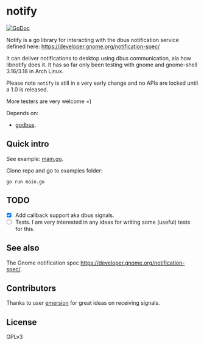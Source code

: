 # notify

[![GoDoc](https://godoc.org/github.com/esiqveland/notify?status.svg)](https://godoc.org/github.com/esiqveland/notify)

Notify is a go library for interacting with the dbus notification service defined here:
https://developer.gnome.org/notification-spec/

It can deliver notifications to desktop using dbus communication, ala how libnotify does it.
It has so far only been testing with gnome and gnome-shell 3.16/3.18 in Arch Linux. 

Please note ```notify``` is still in a very early change and no APIs are locked until a 1.0 is released.

More testers are very welcome =)

Depends on:
 - [godbus](https://github.com/godbus/dbus).

## Quick intro
See example: [main.go](https://github.com/esiqveland/notify/blob/master/example/main.go).

Clone repo and go to examples folder:

``` go run main.go ```


## TODO

- [x] Add callback support aka dbus signals.
- [ ] Tests. I am very interested in any ideas for writing some (useful) tests for this.

## See also

The Gnome notification spec https://developer.gnome.org/notification-spec/.


## Contributors
Thanks to user [emersion](https://github.com/emersion) for great ideas on receiving signals.

## License

GPLv3

